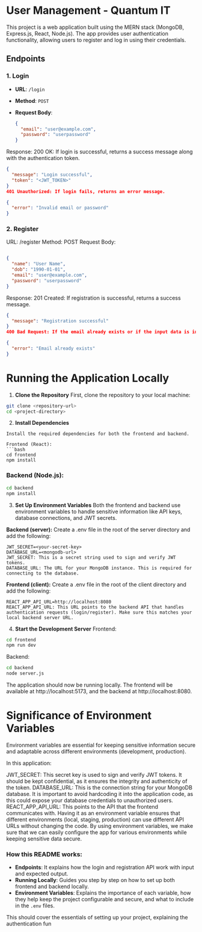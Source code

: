 # User Management - Quantum IT

This project is a web application built using the MERN stack (MongoDB, Express.js, React, Node.js). The app provides user authentication functionality, allowing users to register and log in using their credentials.


## Endpoints

### 1. **Login**

- **URL**: `/login`
- **Method**: `POST`
- **Request Body**:

  ```json
  {
    "email": "user@example.com",
    "password": "userpassword"
  }

Response:
200 OK: If login is successful, returns a success message along with the authentication token.

```json
{
  "message": "Login successful",
  "token": "<JWT_TOKEN>"
}
401 Unauthorized: If login fails, returns an error message.
```

```json
{
  "error": "Invalid email or password"
}
```
### 2. **Register**
URL: /register
Method: POST
Request Body:
```json

{
  "name": "User Name",
  "dob": "1990-01-01",
  "email": "user@example.com",
  "password": "userpassword"
}
```

Response:
201 Created: If registration is successful, returns a success message.

```json
{
  "message": "Registration successful"
}
400 Bad Request: If the email already exists or if the input data is invalid, returns an error message.
```

```json
{
  "error": "Email already exists"
}
```
# Running the Application Locally
1. **Clone the Repository**
First, clone the repository to your local machine:

```bash
git clone <repository-url>
cd <project-directory>
```
2. **Install Dependencies**
``` 
Install the required dependencies for both the frontend and backend.

Frontend (React):
```bash
cd frontend
npm install
```

### Backend (Node.js):
```bash
cd backend
npm install
```

3. **Set Up Environment Variables**
Both the frontend and backend use environment variables to handle sensitive information like API keys, database connections, and JWT secrets.

**Backend (server):**
Create a .env file in the root of the server directory and add the following:

```env
JWT_SECRET=<your-secret-key>
DATABASE_URL=<mongodb-url>
JWT_SECRET: This is a secret string used to sign and verify JWT tokens.
DATABASE_URL: The URL for your MongoDB instance. This is required for connecting to the database.
```

**Frontend (client):**
Create a .env file in the root of the client directory and add the following:

```env
REACT_APP_API_URL=http://localhost:8080
REACT_APP_API_URL: This URL points to the backend API that handles authentication requests (login/register). Make sure this matches your local backend server URL.
```

4. **Start the Development Server**
Frontend:
```bash
cd frontend
npm run dev
```
Backend:
```bash
cd backend
node server.js
```

The application should now be running locally. The frontend will be available at http://localhost:5173, and the backend at http://localhost:8080.

# Significance of Environment Variables
Environment variables are essential for keeping sensitive information secure and adaptable across different environments (development, production).

In this application:

JWT_SECRET: This secret key is used to sign and verify JWT tokens. It should be kept confidential, as it ensures the integrity and authenticity of the token.
DATABASE_URL: This is the connection string for your MongoDB database. It is important to avoid hardcoding it into the application code, as this could expose your database credentials to unauthorized users.
REACT_APP_API_URL: This points to the API that the frontend communicates with. Having it as an environment variable ensures that different environments (local, staging, production) can use different API URLs without changing the code.
By using environment variables, we make sure that we can easily configure the app for various environments while keeping sensitive data secure.



### How this README works:
- **Endpoints**: It explains how the login and registration API work with input and expected output.
- **Running Locally**: Guides you step by step on how to set up both frontend and backend locally.
- **Environment Variables**: Explains the importance of each variable, how they help keep the project configurable and secure, and what to include in the `.env` files.

This should cover the essentials of setting up your project, explaining the authentication fun
